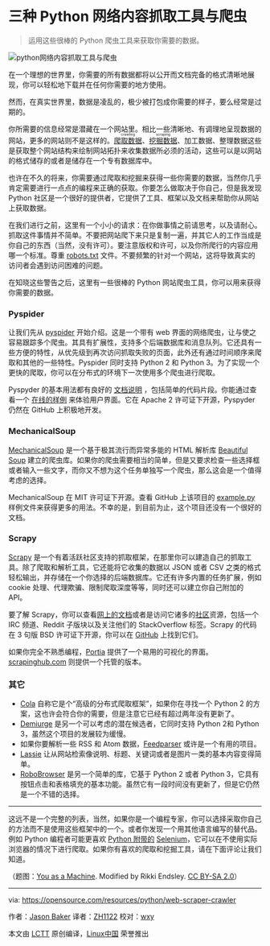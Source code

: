 三种 Python 网络内容抓取工具与爬虫
============================================================

> 运用这些很棒的 Python 爬虫工具来获取你需要的数据。

![ python网络内容抓取工具与爬虫](https://opensource.com/sites/default/files/styles/image-full-size/public/lead-images/openweb-osdc-lead.png?itok=yjU4KliG "Python web scrapers and crawlers")

在一个理想的世界里，你需要的所有数据都将以公开而文档完备的格式清晰地展现，你可以轻松地下载并在任何你需要的地方使用。

然而，在真实世界里，数据是凌乱的，极少被打包成你需要的样子，要么经常是过期的。

你所需要的信息经常是潜藏在一个网站里。相比一些清晰地、有调理地呈现数据的网站，更多的网站则不是这样的。<ruby>[爬取数据][33]<rt>crawling</rt></ruby>、<ruby>[挖掘数据][34]<rt>scraping</rt></ruby>、加工数据、整理数据这些是获取整个网站结构来绘制网站拓扑来收集数据所必须的活动，这些可以是以网站的格式储存的或者是储存在一个专有数据库中。

也许在不久的将来，你需要通过爬取和挖掘来获得一些你需要的数据，当然你几乎肯定需要进行一点点的编程来正确的获取。你要怎么做取决于你自己，但是我发现 Python 社区是一个很好的提供者，它提供了工具、框架以及文档来帮助你从网站上获取数据。

在我们进行之前，这里有一个小小的请求：在你做事情之前请思考，以及请耐心。抓取这件事情并不简单。不要把网站爬下来只是复制一遍，并其它人的工作当成是你自己的东西（当然，没有许可）。要注意版权和许可，以及你所爬行的内容应用哪一个标准。尊重 [robots.txt][15] 文件。不要频繁的针对一个网站，这将导致真实的访问者会遇到访问困难的问题。

在知晓这些警告之后，这里有一些很棒的 Python 网站爬虫工具，你可以用来获得你需要的数据。

### Pyspider

让我们先从 [pyspider][16] 开始介绍。这是一个带有 web 界面的网络爬虫，让与使之容易跟踪多个爬虫。其具有扩展性，支持多个后端数据库和消息队列。它还具有一些方便的特性，从优先级到再次访问抓取失败的页面，此外还有通过时间顺序来爬取和其他的一些特性。Pyspider 同时支持 Python 2 和 Python 3。为了实现一个更快的爬取，你可以在分布式的环境下一次使用多个爬虫进行爬取。

Pyspyder 的基本用法都有良好的 [文档说明][17] ，包括简单的代码片段。你能通过查看一个 [在线的样例][18] 来体验用户界面。它在 Apache 2 许可证下开源，Pyspyder 仍然在 GitHub 上积极地开发。

### MechanicalSoup

[MechanicalSoup][19] 是一个基于极其流行而异常多能的 HTML 解析库 [Beautiful Soup][20] 建立的爬虫库。如果你的爬虫需要相当的简单，但是又要求检查一些选择框或者输入一些文字，而你又不想为这个任务单独写一个爬虫，那么这会是一个值得考虑的选择。

MechanicalSoup 在 MIT 许可证下开源。查看 GitHub 上该项目的 [example.py][21] 样例文件来获得更多的用法。不幸的是，到目前为止，这个项目还没有一个很好的文档。

### Scrapy

[Scrapy][22] 是一个有着活跃社区支持的抓取框架，在那里你可以建造自己的抓取工具。除了爬取和解析工具，它还能将它收集的数据以 JSON 或者 CSV 之类的格式轻松输出，并存储在一个你选择的后端数据库。它还有许多内置的任务扩展，例如 cookie 处理、代理欺骗、限制爬取深度等等，同时还可以建立你自己附加的 API。

要了解 Scrapy，你可以查看[网上的文档][23]或者是访问它诸多的[社区][24]资源，包括一个 IRC 频道、Reddit 子版块以及关注他们的 StackOverflow 标签。Scrapy 的代码在 3 句版 BSD 许可证下开源，你可以在 [GitHub][25] 上找到它们。

如果你完全不熟悉编程，[Portia][26] 提供了一个易用的可视化的界面。[scrapinghub.com][27] 则提供一个托管的版本。

### 其它

*   [Cola][6] 自称它是个“高级的分布式爬取框架”，如果你在寻找一个 Python 2 的方案，这也许会符合你的需要，但是注意它已经有超过两年没有更新了。
*   [Demiurge][7] 是另一个可以考虑的潜在候选者，它同时支持 Python 2和 Python 3，虽然这个项目的发展较为缓慢。
*   如果你要解析一些 RSS 和 Atom 数据，[Feedparser][8] 或许是一个有用的项目。
*   [Lassie][9] 让从网站检索像说明、标题、关键词或者是图片一类的基本内容变得简单。
*   [RoboBrowser][10] 是另一个简单的库，它基于 Python 2 或者 Python 3，它具有按钮点击和表格填充的基本功能。虽然它有一段时间没有更新了，但是它仍然是一个不错的选择。

* * *

这远不是一个完整的列表，当然，如果你是一个编程专家，你可以选择采取你自己的方法而不是使用这些框架中的一个。或者你发现一个用其他语言编写的替代品。例如 Python 编程者可能更喜欢 [Python 附带的][28] [Selenium][29]，它可以在不使用实际浏览器的情况下进行爬取。如果你有喜欢的爬取和挖掘工具，请在下面评论让我们知道。

（题图：[You as a Machine][13]. Modified by Rikki Endsley. [CC BY-SA 2.0][14]）

--------------------------------------------------------------------------------

via: https://opensource.com/resources/python/web-scraper-crawler

作者：[Jason Baker][a]
译者：[ZH1122](https://github.com/ZH1122)
校对：[wxy](https://github.com/wxy)

本文由 [LCTT](https://github.com/LCTT/TranslateProject) 原创编译，[Linux中国](https://linux.cn/) 荣誉推出

[a]:https://opensource.com/users/jason-baker
[1]:https://opensource.com/resources/python?intcmp=7016000000127cYAAQ
[2]:https://opensource.com/resources/python/ides?intcmp=7016000000127cYAAQ
[3]:https://opensource.com/resources/python/gui-frameworks?intcmp=7016000000127cYAAQ
[4]:https://opensource.com/tags/python?intcmp=7016000000127cYAAQ
[5]:https://developers.redhat.com/?intcmp=7016000000127cYAAQ
[6]:https://github.com/chineking/cola
[7]:https://github.com/matiasb/demiurge
[8]:https://github.com/kurtmckee/feedparser
[9]:https://github.com/michaelhelmick/lassie
[10]:https://github.com/jmcarp/robobrowser
[11]:https://opensource.com/resources/python/web-scraper-crawler?imm_mid=0f7103&cmp=em-prog-na-na-newsltr_20171007&rate=Wn1vUb9FpPK-IGQ1waRzgdIsDN3pXBH6rO2xnjoK_t4
[12]:https://opensource.com/user/19894/feed
[13]:https://www.flickr.com/photos/youasamachine/8025582590/in/photolist-decd6C-7pkccp-aBfN9m-8NEffu-3JDbWb-aqf5Tx-7Z9MTZ-rnYTRu-3MeuPx-3yYwA9-6bSLvd-irmvxW-5Asr4h-hdkfCA-gkjaSQ-azcgct-gdV5i4-8yWxCA-9G1qDn-5tousu-71V8U2-73D4PA-iWcrTB-dDrya8-7GPuxe-5pNb1C-qmnLwy-oTxwDW-3bFhjL-f5Zn5u-8Fjrua-bxcdE4-ddug5N-d78G4W-gsYrFA-ocrBbw-pbJJ5d-682rVJ-7q8CbF-7n7gDU-pdfgkJ-92QMx2-aAmM2y-9bAGK1-dcakkn-8rfyTz-aKuYvX-hqWSNP-9FKMkg-dyRPkY
[14]:https://creativecommons.org/licenses/by/2.0/
[15]:http://www.robotstxt.org/
[16]:https://github.com/binux/pyspider
[17]:http://docs.pyspider.org/en/latest/
[18]:http://demo.pyspider.org/
[19]:https://github.com/hickford/MechanicalSoup
[20]:https://www.crummy.com/software/BeautifulSoup/
[21]:https://github.com/hickford/MechanicalSoup/blob/master/example.py
[22]:https://scrapy.org/
[23]:https://doc.scrapy.org/en/latest/
[24]:https://scrapy.org/community/
[25]:https://github.com/scrapy/scrapy
[26]:https://github.com/scrapinghub/portia
[27]:https://portia.scrapinghub.com/
[28]:https://selenium-python.readthedocs.io/
[29]:https://github.com/SeleniumHQ/selenium
[30]:https://opensource.com/users/jason-baker
[31]:https://opensource.com/users/jason-baker
[32]:https://opensource.com/resources/python/web-scraper-crawler?imm_mid=0f7103&cmp=em-prog-na-na-newsltr_20171007#comments
[33]:https://en.wikipedia.org/wiki/Web_crawler
[34]:https://en.wikipedia.org/wiki/Web_scraping
